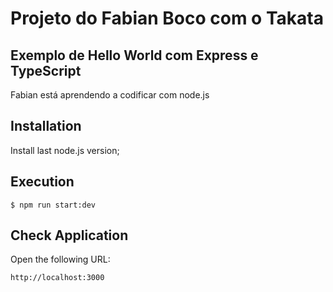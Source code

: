 # Projeto do Fabian Boco com o Takata
## Exemplo de Hello World com Express e TypeScript

Fabian está aprendendo a codificar com node.js

## Installation

Install last node.js version;

## Execution

```
$ npm run start:dev
```

## Check Application

Open the following URL:

```
http://localhost:3000
```
